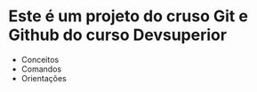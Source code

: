 # Este é um projeto do cruso Git e Github do curso Devsuperior

* Conceitos
* Comandos
* Orientações
